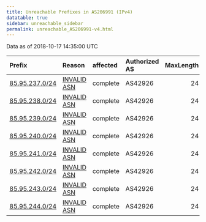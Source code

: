```yaml
---
title: Unreachable Prefixes in AS206991 (IPv4)
datatable: true
sidebar: unreachable_sidebar
permalink: unreachable_AS206991-v4.html
---
```


Data as of 2018-10-17 14:35:00 UTC


<div class="datatable-begin"></div>

| Prefix                                                 | Reason                                                                                                 | affected   | Authorized AS   |   MaxLength | Anchor                                         |   unreachable /24s |
|:-------------------------------------------------------|:-------------------------------------------------------------------------------------------------------|:-----------|:----------------|------------:|:-----------------------------------------------|-------------------:|
| [85.95.237.0/24](https://stat.ripe.net/85.95.237.0/24) | [INVALID ASN](https://rpki-validator.ripe.net/announcement-preview?asn=AS206991&prefix=85.95.237.0/24) | complete   | AS42926         |          24 | [RIPE](unreachable_RIPE_NCC_RPKI_Root-v4.html) |                  1 |
| [85.95.238.0/24](https://stat.ripe.net/85.95.238.0/24) | [INVALID ASN](https://rpki-validator.ripe.net/announcement-preview?asn=AS206991&prefix=85.95.238.0/24) | complete   | AS42926         |          24 | [RIPE](unreachable_RIPE_NCC_RPKI_Root-v4.html) |                  1 |
| [85.95.239.0/24](https://stat.ripe.net/85.95.239.0/24) | [INVALID ASN](https://rpki-validator.ripe.net/announcement-preview?asn=AS206991&prefix=85.95.239.0/24) | complete   | AS42926         |          24 | [RIPE](unreachable_RIPE_NCC_RPKI_Root-v4.html) |                  1 |
| [85.95.240.0/24](https://stat.ripe.net/85.95.240.0/24) | [INVALID ASN](https://rpki-validator.ripe.net/announcement-preview?asn=AS206991&prefix=85.95.240.0/24) | complete   | AS42926         |          24 | [RIPE](unreachable_RIPE_NCC_RPKI_Root-v4.html) |                  1 |
| [85.95.241.0/24](https://stat.ripe.net/85.95.241.0/24) | [INVALID ASN](https://rpki-validator.ripe.net/announcement-preview?asn=AS206991&prefix=85.95.241.0/24) | complete   | AS42926         |          24 | [RIPE](unreachable_RIPE_NCC_RPKI_Root-v4.html) |                  1 |
| [85.95.242.0/24](https://stat.ripe.net/85.95.242.0/24) | [INVALID ASN](https://rpki-validator.ripe.net/announcement-preview?asn=AS206991&prefix=85.95.242.0/24) | complete   | AS42926         |          24 | [RIPE](unreachable_RIPE_NCC_RPKI_Root-v4.html) |                  1 |
| [85.95.243.0/24](https://stat.ripe.net/85.95.243.0/24) | [INVALID ASN](https://rpki-validator.ripe.net/announcement-preview?asn=AS206991&prefix=85.95.243.0/24) | complete   | AS42926         |          24 | [RIPE](unreachable_RIPE_NCC_RPKI_Root-v4.html) |                  1 |
| [85.95.244.0/24](https://stat.ripe.net/85.95.244.0/24) | [INVALID ASN](https://rpki-validator.ripe.net/announcement-preview?asn=AS206991&prefix=85.95.244.0/24) | complete   | AS42926         |          24 | [RIPE](unreachable_RIPE_NCC_RPKI_Root-v4.html) |                  1 |

<div class="datatable-end"></div>